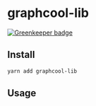 # graphcool-lib

[![Greenkeeper badge](https://badges.greenkeeper.io/graphcool/graphcool-lib.svg)](https://greenkeeper.io/)

## Install

```sh
yarn add graphcool-lib
```

## Usage


